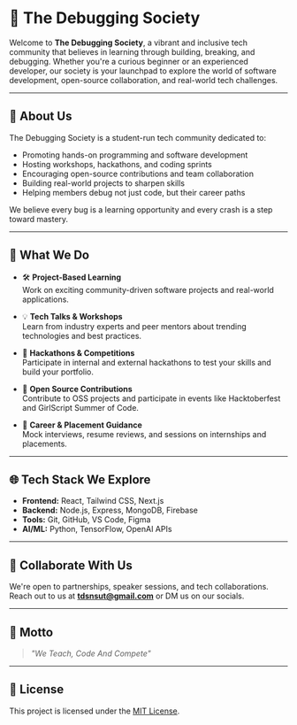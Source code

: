 # 🐞 The Debugging Society

Welcome to **The Debugging Society**, a vibrant and inclusive tech community that believes in learning through building, breaking, and debugging. Whether you're a curious beginner or an experienced developer, our society is your launchpad to explore the world of software development, open-source collaboration, and real-world tech challenges.

---

## 🚀 About Us

The Debugging Society is a student-run tech community dedicated to:

- Promoting hands-on programming and software development
- Hosting workshops, hackathons, and coding sprints
- Encouraging open-source contributions and team collaboration
- Building real-world projects to sharpen skills
- Helping members debug not just code, but their career paths

We believe every bug is a learning opportunity and every crash is a step toward mastery.

---

## 🧩 What We Do

- 🛠 **Project-Based Learning**  
  Work on exciting community-driven software projects and real-world applications.

- 💡 **Tech Talks & Workshops**  
  Learn from industry experts and peer mentors about trending technologies and best practices.

- 👾 **Hackathons & Competitions**  
  Participate in internal and external hackathons to test your skills and build your portfolio.

- 📂 **Open Source Contributions**  
  Contribute to OSS projects and participate in events like Hacktoberfest and GirlScript Summer of Code.

- 🎯 **Career & Placement Guidance**  
  Mock interviews, resume reviews, and sessions on internships and placements.

---

## 🌐 Tech Stack We Explore

- **Frontend:** React, Tailwind CSS, Next.js  
- **Backend:** Node.js, Express, MongoDB, Firebase  
- **Tools:** Git, GitHub, VS Code, Figma  
- **AI/ML:** Python, TensorFlow, OpenAI APIs

---

## 🤝 Collaborate With Us

We're open to partnerships, speaker sessions, and tech collaborations. Reach out to us at **tdsnsut@gmail.com** or DM us on our socials.

---

## 🧠 Motto

> _"We Teach, Code And Compete"_

---

## 📜 License

This project is licensed under the [MIT License](LICENSE).

